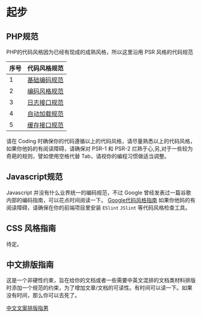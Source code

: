 # 起步

## PHP规范

PHP的代码风格因为已经有现成的成熟风格，所以这里沿用 PSR 风格的代码规范

| 序号 | 代码风格规范 |
| --- | --- |
| 1 | [基础编码规范](https://phphub.org/topics/2078)  |
| 2 | [编码风格规范](https://phphub.org/topics/2078) |
| 3 | [日志接口规范](https://phphub.org/topics/2080) |
| 4 | [自动加载规范](https://phphub.org/topics/2081) |
| 5 | [缓存接口规范](https://phphub.org/topics/2082) |

请在 Coding 时确保你的代码遵循以上的代码风格，请尽量熟悉以上的代码风格，如果你他妈的有阅读障碍，请确保对 PSR-1 和 PSR-2 烂熟于心,另,对于一些较为奇葩的规则，譬如使用空格代替 Tab，请视你的编程习惯做适当调整。

## Javascript规范 

Javascript 并没有什么业界统一的编码规范，不过 Google 曾经发表过一篇谷歌内部的编码指南，可以花点时间阅读一下。 [Google代码风格指南](https://github.com/sivan/javascript-style-guide/blob/master/es5/README.md) 如果你他妈的有阅读障碍，请确保在你的前端项目里安装 `ESlint` `JSlint` 等代码风格检查工具。

## CSS 风格指南

待定。

## 中文排版指南

这是一个非硬性约束，旨在给你的文档或者一些需要中英文混排的文档类材料排版时添加一个规范的约束，为了增加文章/文档的可读性。有时间可以读一下。如果没有时间，那么你可以去死了。

[中文文案排版指男](https://github.com/sparanoid/chinese-copywriting-guidelines)


